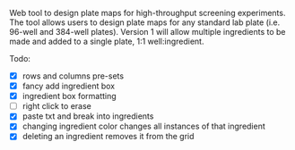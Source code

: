 Web tool to design plate maps for high-throughput screening experiments. The tool allows users to design plate maps for any standard lab plate (i.e. 96-well and 384-well plates). Version 1 will allow multiple ingredients to be made and added to a single plate, 1:1 well:ingredient.  


Todo:

- [x] rows and columns pre-sets
- [x] fancy add ingredient box
- [x] ingredient box formatting
- [ ] right click to erase
- [x] paste txt and break into ingredients 
- [x] changing ingredient color changes all instances of that ingredient
- [x] deleting an ingredient removes it from the grid